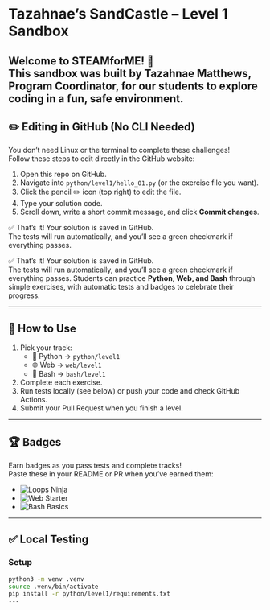 # Tazahnae’s SandCastle – Level 1 Sandbox

Welcome to **STEAMforME**! 🎉  
This sandbox was built by **Tazahnae Matthews, Program Coordinator**, for our students to explore coding in a fun, safe environment. 
---

## ✏️ Editing in GitHub (No CLI Needed)

You don’t need Linux or the terminal to complete these challenges!  
Follow these steps to edit directly in the GitHub website:

1. Open this repo on GitHub.  
2. Navigate into `python/level1/hello_01.py` (or the exercise file you want).  
3. Click the pencil ✏️ icon (top right) to edit the file.  
4. Type your solution code.  
5. Scroll down, write a short commit message, and click **Commit changes**.  

✅ That’s it! Your solution is saved in GitHub.  
The tests will run automatically, and you’ll see a green checkmark if everything passes. 

✅ That’s it! Your solution is saved in GitHub.  
The tests will run automatically, and you’ll see a green checkmark if everything passes.
Students can practice **Python, Web, and Bash** through simple exercises, with automatic tests and badges to celebrate their progress.

---

## 🚀 How to Use
1. Pick your track:
   - 🐍 Python → `python/level1`
   - 🌐 Web → `web/level1`
   - 🐚 Bash → `bash/level1`
2. Complete each exercise.
3. Run tests locally (see below) or push your code and check GitHub Actions.
4. Submit your Pull Request when you finish a level.

---

## 🏆 Badges
Earn badges as you pass tests and complete tracks!  
Paste these in your README or PR when you’ve earned them:

- ![Loops Ninja](https://img.shields.io/badge/Python-Loops%20Ninja-blue)  
- ![Web Starter](https://img.shields.io/badge/Web-Starter-green)  
- ![Bash Basics](https://img.shields.io/badge/Bash-Basics-yellow)  

---

## ✅ Local Testing
### Setup
```bash
python3 -m venv .venv
source .venv/bin/activate
pip install -r python/level1/requirements.txt
---


